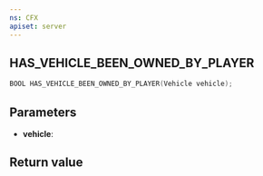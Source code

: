 ```yaml
---
ns: CFX
apiset: server
---
```

## HAS_VEHICLE_BEEN_OWNED_BY_PLAYER

```c
BOOL HAS_VEHICLE_BEEN_OWNED_BY_PLAYER(Vehicle vehicle);
```


## Parameters
* **vehicle**: 

## Return value
